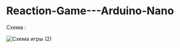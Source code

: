 # Reaction-Game---Arduino-Nano
Схема : 


![Схема игры (2)](https://user-images.githubusercontent.com/87720270/147605418-0e80c5b5-cb64-450d-abc0-a18f3267bc53.png)

